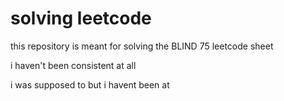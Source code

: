 # solving leetcode

this repository is meant for solving the BLIND 75 leetcode sheet

i haven't been consistent at all
 
i was supposed to but i havent been at
